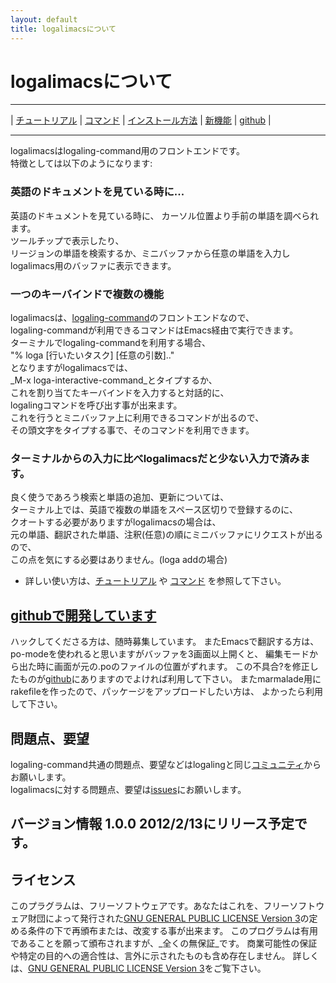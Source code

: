 ```yaml
---
layout: default
title: logalimacsについて
---
```


# logalimacsについて

---

| [チュートリアル](/logalimacs/tutorial.html) | [コマンド](/logalimacs/commands.html) | [インストール方法](/logalimacs/install.html) | [新機能](/logalimacs/whatsnew.html) | [github](https://github.com/logaling/logalimacs) |

---

logalimacsはlogaling-command用のフロントエンドです。  
特徴としては以下のようになります:


### 英語のドキュメントを見ている時に...
英語のドキュメントを見ている時に、
カーソル位置より手前の単語を調べられます。  
ツールチップで表示したり、  
リージョンの単語を検索するか、ミニバッファから任意の単語を入力し  
logalimacs用のバッファに表示できます。

### 一つのキーバインドで複数の機能
logalimacsは、[logaling-command](/about.html)のフロントエンドなので、  
logaling-commandが利用できるコマンドはEmacs経由で実行できます。  
ターミナルでlogaling-commandを利用する場合、  
"% loga [行いたいタスク] [任意の引数].."  
となりますがlogalimacsでは、  
_M-x loga-interactive-command_とタイプするか、  
これを割り当てたキーバインドを入力すると対話的に、  
logalingコマンドを呼び出す事が出来ます。  
これを行うとミニバッファ上に利用できるコマンドが出るので、  
その頭文字をタイプする事で、そのコマンドを利用できます。

### ターミナルからの入力に比べlogalimacsだと少ない入力で済みます。  
良く使うであろう検索と単語の追加、更新については、  
ターミナル上では、英語で複数の単語をスペース区切りで登録するのに、  
クオートする必要がありますがlogalimacsの場合は、  
元の単語、翻訳された単語、注釈(任意)の順にミニバッファにリクエストが出るので、  
この点を気にする必要はありません。(loga addの場合)

* 詳しい使い方は、[チュートリアル](/logalimacs_tutorial_ja.html) や [コマンド](/logalimacs_commands_ja.html) を参照して下さい。

## [githubで開発しています](https://github.com/logaling/logalimacs)
ハックしてくださる方は、随時募集しています。
またEmacsで翻訳する方は、po-modeを使われると思いますがバッファを3画面以上開くと、
編集モードから出た時に画面が元の.poのファイルの位置がずれます。
この不具合?を修正したものが[github](https://github.com/logaling/logalimacs)にありますのでよければ利用して下さい。
またmarmalade用にrakefileを作ったので、パッケージをアップロードしたい方は、
よかったら利用して下さい。

## 問題点、要望
logaling-command共通の問題点、要望などはlogalingと同じ[コミュニティ](/contribution.html)からお願いします。  
logalimacsに対する問題点、要望は[issues](https://github.com/logaling/logalimacs/issues)にお願いします。

## バージョン情報 1.0.0 2012/2/13にリリース予定です。
## ライセンス
このプラグラムは、フリーソフトウェアです。あなたはこれを、フリーソフトウェア財団によって発行された[GNU GENERAL PUBLIC LICENSE Version 3](www.gnu.org/licenses/gpl-3.0.txt)の定める条件の下で再頒布または、改変する事が出来ます。
このプログラムは有用であることを願って頒布されますが、_全くの無保証_です。
商業可能性の保証や特定の目的への適合性は、言外に示されたものも含め存在しません。
詳しくは、[GNU GENERAL PUBLIC LICENSE Version 3](www.gnu.org/licenses/gpl-3.0.txt)をご覧下さい。

